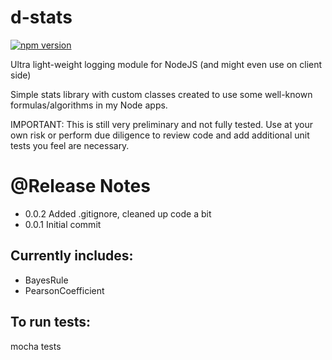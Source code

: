# d-stats

[![npm version](https://badge.fury.io/js/D-Stats.svg?1)](https://badge.fury.io/js/D-Stats)

Ultra light-weight logging module for NodeJS (and might even use on client side)

Simple stats library with custom classes created to use some well-known formulas/algorithms in my Node apps.

IMPORTANT: This is still very preliminary and not fully tested. Use at your own risk or perform due diligence to review code and add additional unit tests you feel are necessary.

# @Release Notes
- 0.0.2 Added .gitignore, cleaned up code a bit
- 0.0.1 Initial commit

## Currently includes:

- BayesRule
- PearsonCoefficient

## To run tests:
mocha tests
